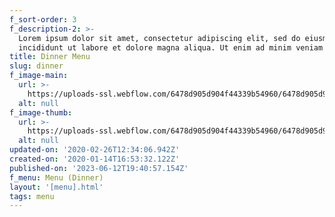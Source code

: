 ```yaml
---
f_sort-order: 3
f_description-2: >-
  Lorem ipsum dolor sit amet, consectetur adipiscing elit, sed do eiusmod tempor
  incididunt ut labore et dolore magna aliqua. Ut enim ad minim veniam
title: Dinner Menu
slug: dinner
f_image-main:
  url: >-
    https://uploads-ssl.webflow.com/6478d905d904f44339b54960/6478d905d904f44339b54b74_close-up-of-meal-served-in-plate-306059.jpg
  alt: null
f_image-thumb:
  url: >-
    https://uploads-ssl.webflow.com/6478d905d904f44339b54960/6478d905d904f44339b54b6e_close-up-of-meal-served-in-plate-306059.jpg
  alt: null
updated-on: '2020-02-26T12:34:06.942Z'
created-on: '2020-01-14T16:53:32.122Z'
published-on: '2023-06-12T19:40:57.154Z'
f_menu: Menu (Dinner)
layout: '[menu].html'
tags: menu
---
```



